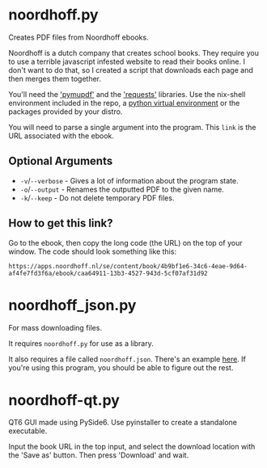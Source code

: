 # noordhoff.py

Creates PDF files from Noordhoff ebooks.

Noordhoff is a dutch company that creates school books. They require you to use a terrible javascript infested website to read their books online. I don't want to do that, so I created a script that downloads each page and then merges them together.

You'll need the ['pymupdf'](https://github.com/pymupdf/PyMuPDF) and the ['requests'](https://github.com/psf/requests) libraries. Use the nix-shell environment included in the repo, a [python virtual environment](https://docs.python.org/3/library/venv.html) or the packages provided by your distro.

You will need to parse a single argument into the program. This `link` is the URL associated with the ebook.

## Optional Arguments
* `-v`/`--verbose` - Gives a lot of information about the program state.
* `-o`/`--output` - Renames the outputted PDF to the given name.
* `-k`/`--keep` - Do not delete temporary PDF files.

## How to get this link?
Go to the ebook, then copy the long code (the URL) on the top of your window. The code should look something like this:
```
https://apps.noordhoff.nl/se/content/book/4b9bf1e6-34c6-4eae-9d64-af4fe7fd3f6a/ebook/caa64911-13b3-4527-943d-5cf07af31d92
```
# noordhoff_json.py
For mass downloading files.

It requires `noordhoff.py` for use as a library.

It also requires a file called `noordhoff.json`. There's an example [here](noordhoff.json). If you're using this program, you should be able to figure out the rest.

# noordhoff-qt.py
QT6 GUI made using PySide6. Use pyinstaller to create a standalone executable.

Input the book URL in the top input, and select the download location with the 'Save as' button. Then press 'Download' and wait. 